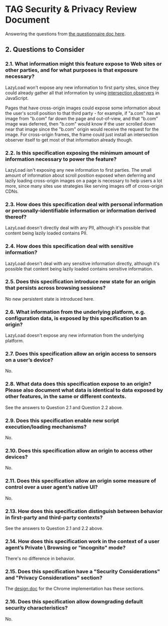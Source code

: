 # TAG Security & Privacy Review Document
Answering the questions from [the questionnaire doc here](https://w3ctag.github.io/security-questionnaire/).

## 2. Questions to Consider
### 2.1. What information might this feature expose to Web sites or other parties, and for what purposes is that exposure necessary?

LazyLoad won't expose any new information to first party sites, since they could already gather all that information by using [intersection observers](https://developer.mozilla.org/en-US/docs/Web/API/Intersection_Observer_API) in JavaScript.

Pages that have cross-origin images could expose some information about the user's scroll position to that third party - for example, if "a.com" has an image from "b.com" far down the page and out-of-view, and that "b.com" image was deferred, then "b.com" would know if the user scrolled down near that image since the "b.com" origin would receive the request for the image. For cross-origin frames, the frame could just install an intersection observer itself to get most of that information already though.

### 2.2. Is this specification exposing the minimum amount of information necessary to power the feature?

LazyLoad isn't exposing any new information to first parties. The small amount of information about scroll position exposed when deferring and lazily loading cross-origin images on a page is necessary to help users a lot more, since many sites use strategies like serving images off of cross-origin CDNs.

### 2.3. How does this specification deal with personal information or personally-identifiable information or information derived thereof?

LazyLoad doesn't directly deal with any PII, although it's possible that content being lazily loaded contains PII.

### 2.4. How does this specification deal with sensitive information?

LazyLoad doesn't deal with any sensitive information directly, although it's possible that content being lazily loaded contains sensitive information.

### 2.5. Does this specification introduce new state for an origin that persists across browsing sessions?

No new persistent state is introduced here.

### 2.6. What information from the underlying platform, e.g. configuration data, is exposed by this specification to an origin?

LazyLoad doesn't expose any new information from the underlying platform.

### 2.7. Does this specification allow an origin access to sensors on a user’s device?

No.

### 2.8. What data does this specification expose to an origin? Please also document what data is identical to data exposed by other features, in the same or different contexts.

See the answers to Question 2.1 and Question 2.2 above.

### 2.9. Does this specification enable new script execution/loading mechanisms?

No.

### 2.10. Does this specification allow an origin to access other devices?

No.

### 2.11. Does this specification allow an origin some measure of control over a user agent’s native UI?

No.

### 2.13. How does this specification distinguish between behavior in first-party and third-party contexts?

See the answers to Question 2.1 and 2.2 above.

### 2.14. How does this specification work in the context of a user agent’s Private \ Browsing or "incognito" mode?

There's no difference in behavior.

### 2.15. Does this specification have a "Security Considerations" and "Privacy Considerations" section?

The [design doc](https://docs.google.com/document/d/1e8ZbVyUwgIkQMvJma3kKUDg8UUkLRRdANStqKuOIvHg/edit?ts=5b841123#heading=h.k389oryrnj5o) for the Chrome implementation has these sections.

### 2.16. Does this specification allow downgrading default security characteristics?

No.

